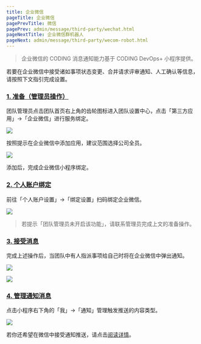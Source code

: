 ```yaml
---
title: 企业微信
pageTitle: 企业微信
pagePrevTitle: 微信
pagePrev: admin/message/third-party/wechat.html
pageNextTitle: 企业微信群机器人
pageNext: admin/message/third-party/wecom-robot.html
---
```


> 企业微信的 CODING 消息通知能力基于 CODING DevOps+ 小程序提供。

若要在企业微信中接受诸如事项状态变更、合并请求评审通知、人工确认等信息，请按照下文指引完成设置。

### [1. 准备（管理员操作）](#1)

团队管理员点击团队首页右上角的齿轮图标进入团队设置中心，点击「第三方应用」→「企业微信」进行服务绑定。

![](https://help-assets.codehub.cn/enterprise/20210930171456.png)

按照提示在企业微信中添加应用，建议范围选择公司全员。

![](https://help-assets.codehub.cn/enterprise/20210722114636.png)

添加后，完成企业微信小程序绑定。

### [2. 个人账户绑定](#2)

前往「个人账户设置」→「绑定设置」扫码绑定企业微信。

![](https://help-assets.codehub.cn/enterprise/20210722115133.png)

> 若提示「团队管理员未开启该功能」，请联系管理员完成上文的准备操作。

### [3. 接受消息](#3)

完成上述操作后，当团队中有人指派事项给自己时将在企业微信中弹出通知。

![](https://help-assets.codehub.cn/enterprise/20210722141923.png)

![](https://help-assets.codehub.cn/enterprise/20210722142036.png)

### [4. 管理通知消息](#4)

点击小程序右下角的「我」→「通知」管理触发推送的内容类型。

![](https://help-assets.codehub.cn/enterprise/20210722121122.png)

若你还希望在微信中接受通知推送，请点击[阅读详情](/docs/admin/message/third-party/wechat.html)。

